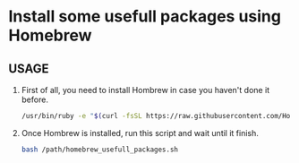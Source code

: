 # Install some usefull packages using Homebrew

## USAGE

1. First of all, you need to install Hombrew in case you haven't done it before.

   ```sh
   /usr/bin/ruby -e "$(curl -fsSL https://raw.githubusercontent.com/Homebrew/install/master/install)"
   ```

2. Once Hombrew is installed, run this script and wait until it finish.

   ```sh
   bash /path/homebrew_usefull_packages.sh
   ```
